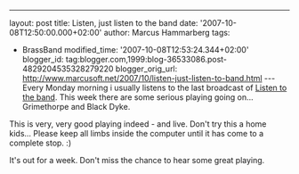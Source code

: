 ---
layout: post
title: Listen, just listen to the band
date: '2007-10-08T12:50:00.000+02:00'
author: Marcus Hammarberg
tags:
  - BrassBand
modified_time: '2007-10-08T12:53:24.344+02:00'
blogger_id: tag:blogger.com,1999:blog-36533086.post-4829204535328279220
blogger_orig_url: http://www.marcusoft.net/2007/10/listen-just-listen-to-band.html ---
Every Monday morning i usually listens
to the last broadcast of [Listen to the
band](http://www.bbc.co.uk/radio/aod/networks/radio2/aod.shtml?radio2/listenband).
This week there are some serious playing going on... <span
id="SPELLING_ERROR_1" class="blsp-spelling-error">Grimethorpe and
Black Dyke.

This is very, very good playing indeed - and live. Don't try this a home
kids... Please keep all limbs inside the computer until it has come to a
complete stop. :)

It's out for a week. Don't miss the chance to hear some great playing.
